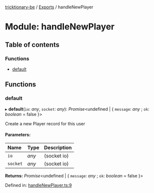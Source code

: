 [tricktionary-be](../README.md) / [Exports](../modules.md) / handleNewPlayer

# Module: handleNewPlayer

## Table of contents

### Functions

- [default](handlenewplayer.md#default)

## Functions

### default

▸ **default**(`io`: *any*, `socket`: *any*): *Promise*<undefined \| { `message`: *any* ; `ok`: *boolean* = false }\>

Create a new Player record for this user

#### Parameters:

Name | Type | Description |
:------ | :------ | :------ |
`io` | *any* | (socket io)   |
`socket` | *any* | (socket io)    |

**Returns:** *Promise*<undefined \| { `message`: *any* ; `ok`: *boolean* = false }\>

Defined in: [handleNewPlayer.ts:9](https://github.com/story-squad/tricktionary-be/blob/e2df648/src/sockets/handleNewPlayer.ts#L9)
